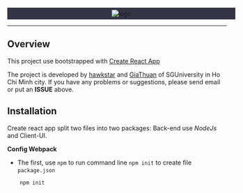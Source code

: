 <span style="background-color:rgb(51, 53, 69); width: 100%; display: block; padding: 5px 10px; text-align: center">![logo](./src/assets/image/logo.svg)</span>

---
## Overview
This project use bootstrapped with [Create React App](https://github.com/facebook/create-react-app)

The project is developed by [hawkstar](https://github.com/hawingstarling) and [GiaThuan](https://github.com/GiaThuanKaren) of SGUniversity in Ho Chi Minh city. If you have any problems or suggestions, please send email or put an **__ISSUE__** above.

## Installation
Create react app split two files into two packages: Back-end use _NodeJs_ and Client-UI.

**Config Webpack**
- The first, use `` npm `` to run command line `` npm init `` to create file `` package.json `` 
```sh
    npm init
```
